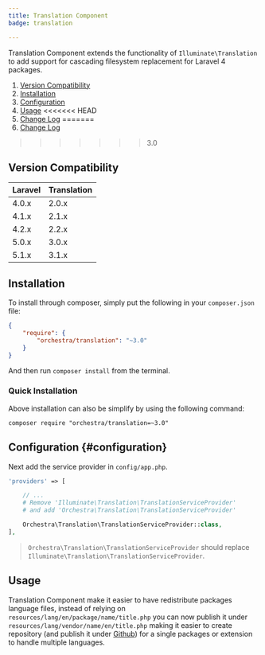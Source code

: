 ```yaml
---
title: Translation Component
badge: translation

---
```


Translation Component extends the functionality of `Illuminate\Translation` to add support for cascading filesystem replacement for Laravel 4 packages.

1. [Version Compatibility](#compatibility)
2. [Installation](#installation)
3. [Configuration](#configuration)
4. [Usage](#usage)
<<<<<<< HEAD
5. [Change Log]({doc-url}/components/translation/changes#v3-1)
=======
5. [Change Log]({doc-url}/components/translation/changes#v3-0)
>>>>>>> 3.0

<a name="compatibility"></a>
## Version Compatibility

Laravel    | Translation
:----------|:----------
 4.0.x     | 2.0.x
 4.1.x     | 2.1.x
 4.2.x     | 2.2.x
 5.0.x     | 3.0.x
 5.1.x     | 3.1.x

<a name="installation"></a>
## Installation

To install through composer, simply put the following in your `composer.json` file:

```json
{
	"require": {
		"orchestra/translation": "~3.0"
	}
}
```

And then run `composer install` from the terminal.

<a name="quick-installation"></a>
### Quick Installation

Above installation can also be simplify by using the following command:

    composer require "orchestra/translation=~3.0"

<a name="configuration"></a>
## Configuration {#configuration}

Next add the service provider in `config/app.php`.

```php
'providers' => [

	// ...
	# Remove 'Illuminate\Translation\TranslationServiceProvider'
	# and add 'Orchestra\Translation\TranslationServiceProvider'

	Orchestra\Translation\TranslationServiceProvider::class,
],
```

> `Orchestra\Translation\TranslationServiceProvider` should replace `Illuminate\Translation\TranslationServiceProvider`.

<a name="usage"></a>
## Usage

Translation Component make it easier to have redistribute packages language files, instead of relying on `resources/lang/en/package/name/title.php` you can now publish it under `resources/lang/vendor/name/en/title.php` making it easier to create repository (and publish it under [Github](https://github.com)) for a single packages or extension to handle multiple languages.
